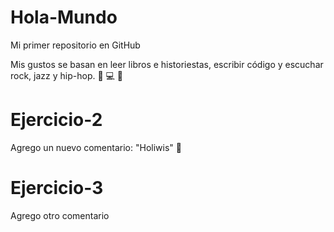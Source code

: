 # Hola-Mundo

Mi primer repositorio en GitHub

Mis gustos se basan en leer libros e historiestas, escribir código y escuchar rock, jazz y hip-hop. 📖 💻 🎸


# Ejercicio-2
Agrego un nuevo comentario: "Holiwis" 👋


# Ejercicio-3
Agrego otro comentario
